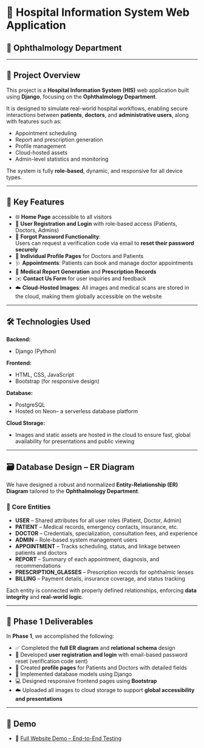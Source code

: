 # 🏥 Hospital Information System Web Application

## 🔬 Ophthalmology Department

---

## 📌 Project Overview

This project is a **Hospital Information System (HIS)** web application built using **Django**, focusing on the **Ophthalmology Department**.

It is designed to simulate real-world hospital workflows, enabling secure interactions between **patients**, **doctors**, and **administrative users**, along with features such as:

- Appointment scheduling  
- Report and prescription generation  
- Profile management  
- Cloud-hosted assets  
- Admin-level statistics and monitoring  

The system is fully **role-based**, dynamic, and responsive for all device types.

---

## 🧩 Key Features

- 🌐 **Home Page** accessible to all visitors  
- 🔐 **User Registration and Login** with role-based access (Patients, Doctors, Admins)  
- 🧠 **Forgot Password Functionality**:  
  Users can request a verification code via email to **reset their password securely**  
- 👤 **Individual Profile Pages** for Doctors and Patients  
- 🩺 **Appointments**: Patients can book and manage doctor appointments  
- 📁 **Medical Report Generation** and **Prescription Records**  
- ✉️ **Contact Us Form** for user inquiries and feedback  
- ☁️ **Cloud-Hosted Images**: All images and medical scans are stored in the cloud, making them globally accessible on the website  

---

## 🛠️ Technologies Used

**Backend:**  
- Django (Python)

**Frontend:**  
- HTML, CSS, JavaScript  
- Bootstrap (for responsive design)

**Database:**  
- PostgreSQL  
- Hosted on Neon– a serverless database platform

**Cloud Storage:**  
- Images and static assets are hosted in the cloud to ensure fast, global availability for presentations and public viewing

---

## 🗃️ Database Design – ER Diagram

We have designed a robust and normalized **Entity-Relationship (ER) Diagram** tailored to the **Ophthalmology Department**.

### 📌 Core Entities

- **USER** – Shared attributes for all user roles (Patient, Doctor, Admin)  
- **PATIENT** – Medical records, emergency contacts, insurance, etc.  
- **DOCTOR** – Credentials, specialization, consultation fees, and experience  
- **ADMIN** – Role-based system management users  
- **APPOINTMENT** – Tracks scheduling, status, and linkage between patients and doctors  
- **REPORT** – Summary of each appointment, diagnosis, and recommendations  
- **PRESCRIPTION_GLASSES** – Prescription records for ophthalmic lenses  
- **BILLING** – Payment details, insurance coverage, and status tracking  

Each entity is connected with properly defined relationships, enforcing **data integrity** and **real-world logic**.

---

## 🚀 Phase 1 Deliverables

In **Phase 1**, we accomplished the following:

- ✅ Completed the **full ER diagram** and **relational schema** design  
- 🔐 Developed **user registration and login** with email-based password reset (verification code sent)  
- 👥 Created **profile pages** for Patients and Doctors with detailed fields  
- 🧱 Implemented database models using Django  
- 💻 Designed responsive frontend pages using **Bootstrap**  
- ☁️ Uploaded all images to cloud storage to support **global accessibility and presentations**

---

## 🎥 Demo
- 📂 [Full Website Demo – End-to-End Testing](https://drive.google.com/file/d/1sG45P6kPtVC--BfTqkdU2HMvYHybOtAP/view?usp=drive_link)


